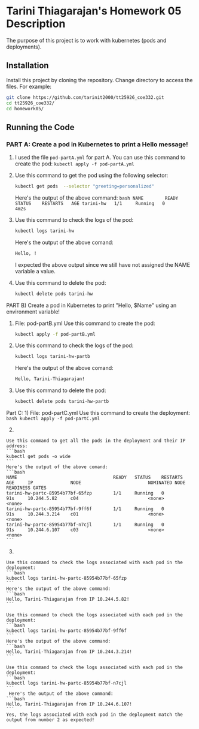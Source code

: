 # Tarini Thiagarajan's Homework 05 Description

The purpose of this project is to work with kubernetes (pods and deployments).

## Installation

Install this project by cloning the repository. Change directory to access the files. For example:

```bash
git clone https://github.com/tarinit2000/tt25926_coe332.git
cd tt25926_coe332/
cd homework05/
```

## Running the Code

### PART A: Create a pod in Kubernetes to print a Hello message!

  1) I used the file ```pod-partA.yml``` for part A. You can use this command to create the pod:
     ```kubectl apply -f pod-partA.yml```
        
  2) 
        Use this command to get the pod using the following selector:
        ```bash
        kubectl get pods  --selector "greeting=personalized" 
        ```
        Here's the output of the above command: 
         ```bash
        NAME        READY   STATUS    RESTARTS   AGE
        tarini-hw   1/1     Running   0          4m2s   
         ```
         
  3) Use this command to check the logs of the pod: 
        ```bash
        kubectl logs tarini-hw 
        ```
        Here's the output of the above comand: 
        ```bash
        Hello, !
        ```
        I expected the above output since we still have not assigned the NAME variable a value.
        
  4) Use this command to delete the pod: 
      ```bash
      kubectl delete pods tarini-hw
      ```
      
PART B) Create a pod in Kubernetes to print "Hello, $Name" using an environment variable!

  1) File: pod-partB.yml
     Use this command to create the pod: 
     ```bash
     kubectl apply -f pod-partB.yml
     ```
     
  2) Use this command to check the logs of the pod: 
     ```bash
     kubectl logs tarini-hw-partb
     ```
     Here's the output of the above comand: 
     ```bash
     Hello, Tarini-Thiagarajan! 
     ```
  3) Use this command to delete the pod: 
     ```bash
     kubectl delete pods tarini-hw-partb
     ```

Part C: 
  1) 
    File: pod-partC.yml 
    Use this command to create the deployment: 
    ```bash
    kubectl apply -f pod-partC.yml 
    ``` 
    
  2) 
    Use this command to get all the pods in the deployment and their IP address: 
    ```bash
    kubectl get pods -o wide
    ```
    Here's the output of the above comand:  
    ```bash
    NAME                                    READY   STATUS    RESTARTS   AGE     IP              NODE                         NOMINATED NODE   READINESS GATES
    tarini-hw-partc-85954b77bf-65fzp        1/1     Running   0          91s     10.244.5.82     c04                          <none>           <none>
    tarini-hw-partc-85954b77bf-9ff6f        1/1     Running   0          91s     10.244.3.214    c01                          <none>           <none>
    tarini-hw-partc-85954b77bf-n7cjl        1/1     Running   0          91s     10.244.6.107    c03                          <none>           <none>
    ```
    
  3) 
    Use this command to check the logs associated with each pod in the deployment: 
    ```bash
    kubectl logs tarini-hw-partc-85954b77bf-65fzp
    ```
    Here's the output of the above command:
    ```bash
    Hello, Tarini-Thiagarajan from IP 10.244.5.82!
    ```
    
    Use this command to check the logs associated with each pod in the deployment: 
    ```bash
    kubectl logs tarini-hw-partc-85954b77bf-9ff6f
    ```
    Here's the output of the above command: 
    ```bash
    Hello, Tarini-Thiagarajan from IP 10.244.3.214!
    ```
    
    Use this command to check the logs associated with each pod in the deployment: 
    ```bash
    kubectl logs tarini-hw-partc-85954b77bf-n7cjl
    ```
     Here's the output of the above command: 
    ```bash
    Hello, Tarini-Thiagarajan from IP 10.244.6.107!
    ```
    Yes, the logs associated with each pod in the deployment match the output from number 2 as expected!



